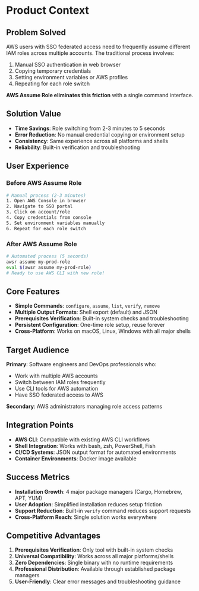 # Product Context

## Problem Solved
AWS users with SSO federated access need to frequently assume different IAM roles across multiple accounts. The traditional process involves:
1. Manual SSO authentication in web browser
2. Copying temporary credentials 
3. Setting environment variables or AWS profiles
4. Repeating for each role switch

**AWS Assume Role eliminates this friction** with a single command interface.

## Solution Value
- **Time Savings**: Role switching from 2-3 minutes to 5 seconds
- **Error Reduction**: No manual credential copying or environment setup
- **Consistency**: Same experience across all platforms and shells
- **Reliability**: Built-in verification and troubleshooting

## User Experience
### Before AWS Assume Role
```bash
# Manual process (2-3 minutes)
1. Open AWS Console in browser
2. Navigate to SSO portal
3. Click on account/role
4. Copy credentials from console
5. Set environment variables manually
6. Repeat for each role switch
```

### After AWS Assume Role
```bash
# Automated process (5 seconds)  
awsr assume my-prod-role
eval $(awsr assume my-prod-role)
# Ready to use AWS CLI with new role!
```

## Core Features
- **Simple Commands**: `configure`, `assume`, `list`, `verify`, `remove`
- **Multiple Output Formats**: Shell export (default) and JSON
- **Prerequisites Verification**: Built-in system checks and troubleshooting
- **Persistent Configuration**: One-time role setup, reuse forever
- **Cross-Platform**: Works on macOS, Linux, Windows with all major shells

## Target Audience
**Primary**: Software engineers and DevOps professionals who:
- Work with multiple AWS accounts
- Switch between IAM roles frequently  
- Use CLI tools for AWS automation
- Have SSO federated access to AWS

**Secondary**: AWS administrators managing role access patterns

## Integration Points
- **AWS CLI**: Compatible with existing AWS CLI workflows
- **Shell Integration**: Works with bash, zsh, PowerShell, Fish
- **CI/CD Systems**: JSON output format for automated environments
- **Container Environments**: Docker image available

## Success Metrics
- **Installation Growth**: 4 major package managers (Cargo, Homebrew, APT, YUM)
- **User Adoption**: Simplified installation reduces setup friction
- **Support Reduction**: Built-in `verify` command reduces support requests
- **Cross-Platform Reach**: Single solution works everywhere

## Competitive Advantages
1. **Prerequisites Verification**: Only tool with built-in system checks
2. **Universal Compatibility**: Works across all major platforms/shells
3. **Zero Dependencies**: Single binary with no runtime requirements
4. **Professional Distribution**: Available through established package managers
5. **User-Friendly**: Clear error messages and troubleshooting guidance 